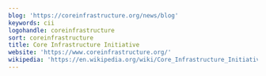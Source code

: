 ```yaml
---
blog: 'https://coreinfrastructure.org/news/blog'
keywords: cii
logohandle: coreinfrastructure
sort: coreinfrastructure
title: Core Infrastructure Initiative
website: 'https://www.coreinfrastructure.org/'
wikipedia: 'https://en.wikipedia.org/wiki/Core_Infrastructure_Initiative'
---
```

